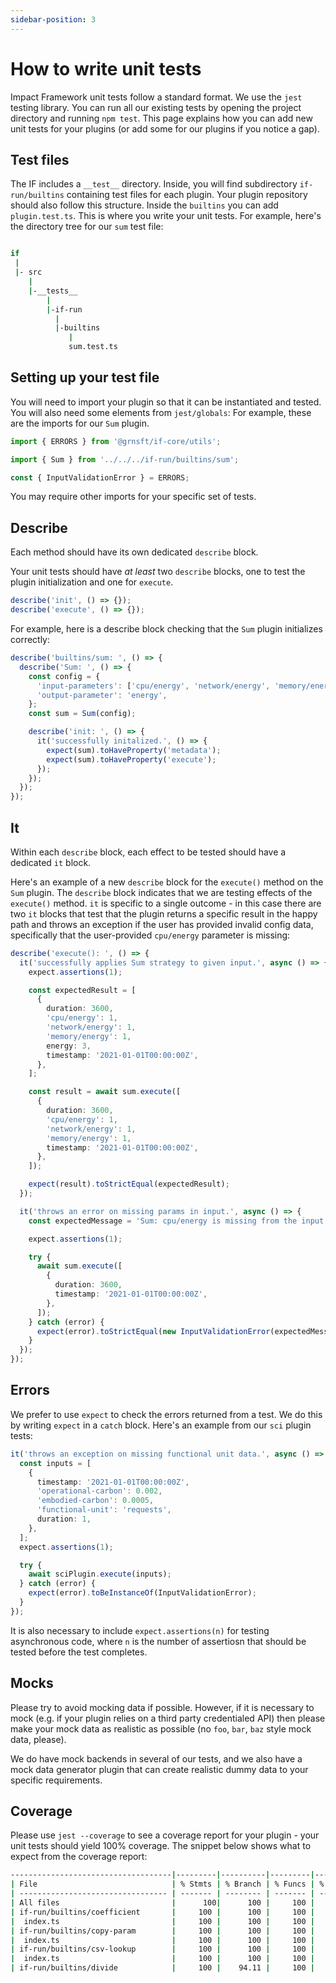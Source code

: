 ```yaml
---
sidebar-position: 3
---
```


# How to write unit tests

Impact Framework unit tests follow a standard format. We use the `jest` testing library. You can run all our existing tests by opening the project directory and running `npm test`. This page explains how you can add new unit tests for your plugins (or add some for our plugins if you notice a gap).

## Test files

The IF includes a `__test__` directory. Inside, you will find subdirectory `if-run/builtins` containing test files for each plugin. Your plugin repository should also follow this structure. Inside the `builtins` you can add `plugin.test.ts`. This is where you write your unit tests. For example, here's the directory tree for our `sum` test file:

```sh

if
 |
 |- src
    |
    |-__tests__
        |
        |-if-run
          |
          |-builtins
             |
             sum.test.ts
```

## Setting up your test file

You will need to import your plugin so that it can be instantiated and tested. You will also need some elements from `jest/globals`:
For example, these are the imports for our `Sum` plugin.

```ts
import { ERRORS } from '@grnsft/if-core/utils';

import { Sum } from '../../../if-run/builtins/sum';

const { InputValidationError } = ERRORS;
```

You may require other imports for your specific set of tests.

## Describe

Each method should have its own dedicated `describe` block.

Your unit tests should have _at least_ two `describe` blocks, one to test the plugin initialization and one for `execute`.

```ts
describe('init', () => {});
describe('execute', () => {});
```

For example, here is a describe block checking that the `Sum` plugin initializes correctly:

```typescript
describe('builtins/sum: ', () => {
  describe('Sum: ', () => {
    const config = {
      'input-parameters': ['cpu/energy', 'network/energy', 'memory/energy'],
      'output-parameter': 'energy',
    };
    const sum = Sum(config);

    describe('init: ', () => {
      it('successfully initalized.', () => {
        expect(sum).toHaveProperty('metadata');
        expect(sum).toHaveProperty('execute');
      });
    });
  });
});
```

## It

Within each `describe` block, each effect to be tested should have a dedicated `it` block.

Here's an example of a new `describe` block for the `execute()` method on the `Sum` plugin. The `describe` block indicates that we are testing effects of the `execute()` method. `it` is specific to a single outcome - in this case there are two `it` blocks that test that the plugin returns a specific result in the happy path and throws an exception if the user has provided invalid config data, specifically that the user-provided `cpu/energy` parameter is missing:

```typescript
describe('execute(): ', () => {
  it('successfully applies Sum strategy to given input.', async () => {
    expect.assertions(1);

    const expectedResult = [
      {
        duration: 3600,
        'cpu/energy': 1,
        'network/energy': 1,
        'memory/energy': 1,
        energy: 3,
        timestamp: '2021-01-01T00:00:00Z',
      },
    ];

    const result = await sum.execute([
      {
        duration: 3600,
        'cpu/energy': 1,
        'network/energy': 1,
        'memory/energy': 1,
        timestamp: '2021-01-01T00:00:00Z',
      },
    ]);

    expect(result).toStrictEqual(expectedResult);
  });

  it('throws an error on missing params in input.', async () => {
    const expectedMessage = 'Sum: cpu/energy is missing from the input array.';

    expect.assertions(1);

    try {
      await sum.execute([
        {
          duration: 3600,
          timestamp: '2021-01-01T00:00:00Z',
        },
      ]);
    } catch (error) {
      expect(error).toStrictEqual(new InputValidationError(expectedMessage));
    }
  });
});
```

## Errors

We prefer to use `expect` to check the errors returned from a test. We do this by writing `expect` in a `catch` block. Here's an example from our `sci` plugin tests:

```ts
it('throws an exception on missing functional unit data.', async () => {
  const inputs = [
    {
      timestamp: '2021-01-01T00:00:00Z',
      'operational-carbon': 0.002,
      'embodied-carbon': 0.0005,
      'functional-unit': 'requests',
      duration: 1,
    },
  ];
  expect.assertions(1);

  try {
    await sciPlugin.execute(inputs);
  } catch (error) {
    expect(error).toBeInstanceOf(InputValidationError);
  }
});
```

It is also necessary to include `expect.assertions(n)` for testing asynchronous code, where `n` is the number of assertiosn that should be tested before the test completes.

## Mocks

Please try to avoid mocking data if possible. However, if it is necessary to mock (e.g. if your plugin relies on a third party credentialed API) then please make your mock data as realistic as possible (no `foo`, `bar`, `baz` style mock data, please).

We do have mock backends in several of our tests, and we also have a mock data generator plugin that can create realistic dummy data to your specific requirements.

## Coverage

Please use `jest --coverage` to see a coverage report for your plugin - your unit tests should yield 100% coverage. The snippet below shows what to expect from the coverage report:

```sh
------------------------------------|---------|----------|---------|---------|-------------------
| File                              | % Stmts | % Branch | % Funcs | % Lines | Uncovered Line #s |
| --------------------------------- | ------- | -------- | ------- | ------- | ----------------- |
| All files                         |      100|      100 |     100 |     100 |
| if-run/builtins/coefficient       |     100 |      100 |     100 |     100 |
|  index.ts                         |     100 |      100 |     100 |     100 |
| if-run/builtins/copy-param        |     100 |      100 |     100 |     100 |
|  index.ts                         |     100 |      100 |     100 |     100 |
| if-run/builtins/csv-lookup        |     100 |      100 |     100 |     100 |
|  index.ts                         |     100 |      100 |     100 |     100 |
| if-run/builtins/divide            |     100 |    94.11 |     100 |     100 |
```
